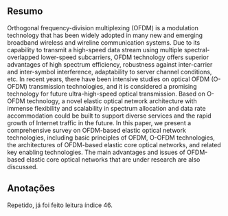 ## Resumo

Orthogonal frequency-division multiplexing (OFDM) is a modulation technology that has been widely adopted in many new and emerging broadband wireless and wireline communication systems. Due to its capability to transmit a high-speed data stream using multiple spectral-overlapped lower-speed subcarriers, OFDM technology offers superior advantages of high spectrum efficiency, robustness against inter-carrier and inter-symbol interference, adaptability to server channel conditions, etc. In recent years, there have been intensive studies on optical OFDM (O-OFDM) transmission technologies, and it is considered a promising technology for future ultra-high-speed optical transmission. Based on O-OFDM technology, a novel elastic optical network architecture with immense flexibility and scalability in spectrum allocation and data rate accommodation could be built to support diverse services and the rapid growth of Internet traffic in the future. In this paper, we present a comprehensive survey on OFDM-based elastic optical network technologies, including basic principles of OFDM, O-OFDM technologies, the architectures of OFDM-based elastic core optical networks, and related key enabling technologies. The main advantages and issues of OFDM-based elastic core optical networks that are under research are also discussed.


## Anotações

Repetido, já foi feito leitura índice 46.